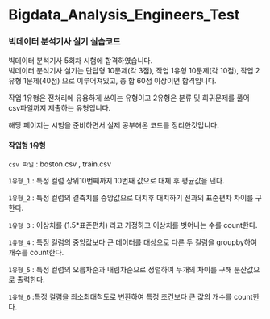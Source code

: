 # Bigdata_Analysis_Engineers_Test

### 빅데이터 분석기사 실기 실습코드

빅데이터 분석기사 5회차 시험에 합격하였습니다.
</br> 빅데이터 분석기사 실기는 단답형 10문제(각 3점), 작업 1유형 10문제(각 10점), 작업 2유형 1문제(40점) 으로 이루어져있고, 총 합 60점 이상이면 합격입니다.

작업 1유형은 전처리에 유용하게 쓰이는 유형이고 2유형은 분류 및 회귀문제를 풀어 csv파일까지 제출하는 유형입니다.

해당 페이지는 시험을 준비하면서 실제 공부해온 코드를 정리한것입니다.

#### 작업형 1유형

`csv 파일` : boston.csv , train.csv

`1유형_1` : 특정 컬럼 상위10번째까지 10번째 값으로 대체 후 평균값을 낸다.

`1유형_2` : 특정 컬럼의 결측치를 중앙값으로 대치후 대치하기 전과의 표준편차 차이를 구한다.

`1유형_3` : 이상치를 (1.5*표준편차) 라고 가정하고 이상치를 벗어나는 수를 count한다.

`1유형_4` : 특정 컬럼의 중앙값보다 큰 데이터를 대상으로 다른 두 컬럼을 groupby하여 개수를 count한다.

`1유형_5` : 특정 컬럼의 오름차순과 내림차순으로 정렬하여 두개의 차이를 구해 분산값으로 출력한다.

`1유형_6` :특정 컬럼을 최소최대척도로 변환하여 특정 조건보다 큰 값의 개수를 count한다.